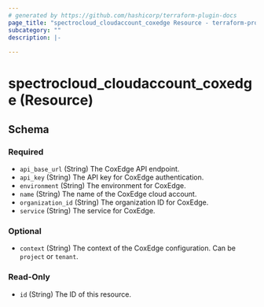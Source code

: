 ```yaml
---
# generated by https://github.com/hashicorp/terraform-plugin-docs
page_title: "spectrocloud_cloudaccount_coxedge Resource - terraform-provider-spectrocloud"
subcategory: ""
description: |-
  
---
```


# spectrocloud_cloudaccount_coxedge (Resource)





<!-- schema generated by tfplugindocs -->
## Schema

### Required

- `api_base_url` (String) The CoxEdge API endpoint.
- `api_key` (String) The API key for CoxEdge authentication.
- `environment` (String) The environment for CoxEdge.
- `name` (String) The name of the CoxEdge cloud account.
- `organization_id` (String) The organization ID for CoxEdge.
- `service` (String) The service for CoxEdge.

### Optional

- `context` (String) The context of the CoxEdge configuration. Can be `project` or `tenant`.

### Read-Only

- `id` (String) The ID of this resource.


